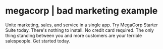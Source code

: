 # megacorp | bad marketing example

Unite marketing, sales, and service in a single app. Try MegaCorp Starter Suite today. There's nothing to install. No credit card required. The only thing standing between you and more customers are your terrible salespeople. Get started today.